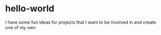 # hello-world
I have some fun ideas for projects that I want to be involved in and create one of my own 
